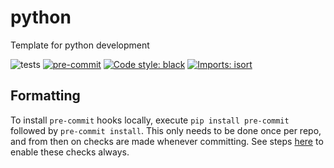 # python

Template for python development

![tests](https://github.com/paddyroddy/python_template/workflows/tests/badge.svg)
[![pre-commit](https://img.shields.io/badge/pre--commit-enabled-brightgreen?logo=pre-commit&logoColor=white)](https://github.com/pre-commit/pre-commit)
[![Code style: black](https://img.shields.io/badge/code%20style-black-000000.svg)](https://github.com/psf/black)
[![Imports: isort](https://img.shields.io/badge/%20imports-isort-%231674b1?style=flat&labelColor=ef8336)](https://pycqa.github.io/isort/)

## Formatting

To install `pre-commit` hooks locally, execute `pip install pre-commit`
followed by `pre-commit install`. This only needs to be done once per repo,
and from then on checks are made whenever committing. See steps
[here](https://pre-commit.com/#automatically-enabling-pre-commit-on-repositories)
to enable these checks always.
